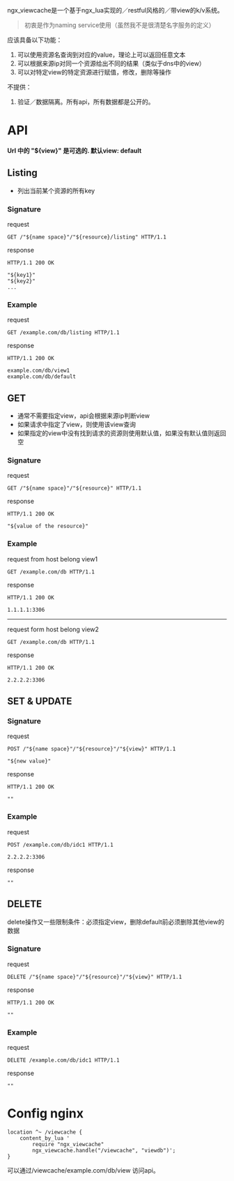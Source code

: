 ngx_viewcache是一个基于ngx_lua实现的／restful风格的／带view的k/v系统。
>初衷是作为naming service使用（虽然我不是很清楚名字服务的定义）

应该具备以下功能：

1. 可以使用资源名查询到对应的value，理论上可以返回任意文本
2. 可以根据来源ip对同一个资源给出不同的结果（类似于dns中的view）
3. 可以对特定view的特定资源进行赋值，修改，删除等操作

不提供：
1. 验证／数据隔离。所有api，所有数据都是公开的。

# API
**Url 中的 "${view}" 是可选的. 默认view: default**

## Listing
- 列出当前某个资源的所有key

### Signature
request

    GET /"${name space}"/"${resource}/listing" HTTP/1.1

response

    HTTP/1.1 200 OK

    "${key1}"
    "${key2}"
    ...

### Example
request

    GET /example.com/db/listing HTTP/1.1

response

    HTTP/1.1 200 OK

    example.com/db/view1
    example.com/db/default

## GET

- 通常不需要指定view，api会根据来源ip判断view
- 如果请求中指定了view，则使用该view查询
- 如果指定的view中没有找到请求的资源则使用默认值，如果没有默认值则返回空

### Signature
request

    GET /"${name space}"/"${resource}" HTTP/1.1

response

    HTTP/1.1 200 OK

    "${value of the resource}"

### Example

request from host belong view1

    GET /example.com/db HTTP/1.1

response

    HTTP/1.1 200 OK

    1.1.1.1:3306

-----------------------
request form host belong view2

    GET /example.com/db HTTP/1.1
    
response

    HTTP/1.1 200 OK
    
    2.2.2.2:3306

## SET & UPDATE

### Signature
request
    
    POST /"${name space}"/"${resource}"/"${view}" HTTP/1.1
    
    "${new value}"

response

    HTTP/1.1 200 OK
    
    ""

### Example

request 

    POST /example.com/db/idc1 HTTP/1.1
    
    2.2.2.2:3306

response

    ""

## DELETE
delete操作又一些限制条件：必须指定view，删除default前必须删除其他view的数据

### Signature
request
    
    DELETE /"${name space}"/"${resource}"/"${view}" HTTP/1.1

response

    HTTP/1.1 200 OK
    
    ""

### Example

request 

    DELETE /example.com/db/idc1 HTTP/1.1

response

    ""

# Config nginx

    location ^~ /viewcache {
        content_by_lua '
            require "ngx_viewcache"
            ngx_viewcache.handle("/viewcache", "viewdb")';
    }

可以通过/viewcache/example.com/db/view 访问api。

